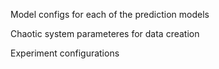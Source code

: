 Model configs for each of the prediction models

Chaotic system parameteres for data creation

Experiment configurations
